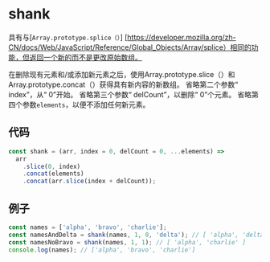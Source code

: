 # shank

具有与[`Array.prototype.splice（）`] [https://developer.mozilla.org/zh-CN/docs/Web/JavaScript/Reference/Global_Objects/Array/splice）相同的功能，但返回一个新的而不是更改原始数组。

在删除现有元素和/或添加新元素之后，使用Array.prototype.slice（）和Array.prototype.concat（）获得具有新内容的新数组。
省略第二个参数“ index”，从“ 0”开始。
省略第三个参数“ delCount”，以删除“ 0”个元素。
省略第四个参数`elements`，以便不添加任何新元素。

## 代码

```js
const shank = (arr, index = 0, delCount = 0, ...elements) =>
  arr
    .slice(0, index)
    .concat(elements)
    .concat(arr.slice(index + delCount));
```

## 例子

```js
const names = ['alpha', 'bravo', 'charlie'];
const namesAndDelta = shank(names, 1, 0, 'delta'); // [ 'alpha', 'delta', 'bravo', 'charlie' ]
const namesNoBravo = shank(names, 1, 1); // [ 'alpha', 'charlie' ]
console.log(names); // ['alpha', 'bravo', 'charlie']
```
